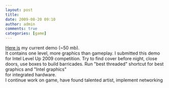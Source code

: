 ```yaml
---
layout: post
title:
date: 2009-08-20 09:10
author: admin
comments: true
categories: [game]
---
```

<a href="http://haemoglobin-game.com/IknowYourDeedsSetup.msi">Here is</a>  my current demo (~50 mb).  <br /> It contains one level, more graphics than gameplay. I submitted   this demo for Intel Level Up 2009 competition. Try to find  cover before night, close doors, use boxes to build barricades.  Run "best threaded" shortcut for best graphics and "Intel graphics"<br />  for integrated hardware.  <br />  I continue work on game, have found talented artist, implement   networking   <br />  <br />
